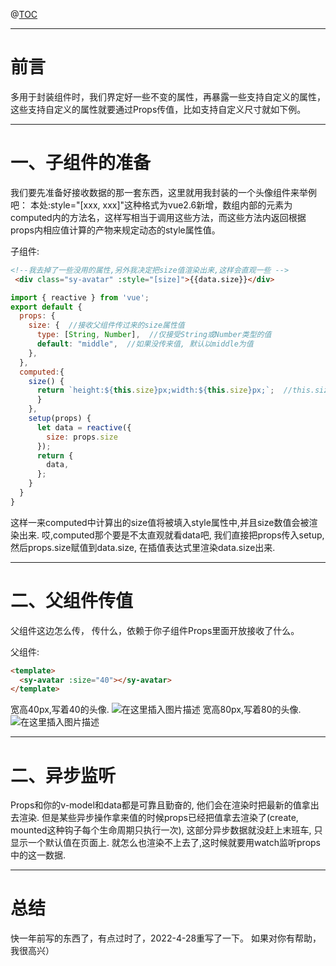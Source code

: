 
@[TOC](文章目录)

---

# 前言
多用于封装组件时，我们界定好一些不变的属性，再暴露一些支持自定义的属性，这些支持自定义的属性就要通过Props传值，比如支持自定义尺寸就如下例。

---

# 一、子组件的准备
我们要先准备好接收数据的那一套东西，这里就用我封装的一个头像组件来举例吧：
本处:style="[xxx, xxx]"这种格式为vue2.6新增，数组内部的元素为computed内的方法名，这样写相当于调用这些方法，而这些方法内返回根据props内相应值计算的产物来规定动态的style属性值。

子组件:
```html
<!--我去掉了一些没用的属性,另外我决定把size值渲染出来,这样会直观一些 -->
 <div class="sy-avatar" :style="[size]">{{data.size}}</div>
```
```javascript
import { reactive } from 'vue';
export default {
  props: {
    size: {  //接收父组件传过来的size属性值
      type: [String, Number],  //仅接受String或Number类型的值
      default: "middle",  //如果没传来值, 默认以middle为值
    },
  },
  computed:{
    size() {
      return `height:${this.size}px;width:${this.size}px;`;  //this.size即props接收的size值
      }
    },
    setup(props) {  
      let data = reactive({
        size: props.size
      });
      return {
        data,
      };
    }
  }
}
```
这样一来computed中计算出的size值将被填入style属性中,并且size数值会被渲染出来.
哎,computed那个要是不太直观就看data吧, 我们直接把props传入setup,然后props.size赋值到data.size, 在插值表达式里渲染data.size出来.

---

# 二、父组件传值
父组件这边怎么传， 传什么，依赖于你子组件Props里面开放接收了什么。

父组件:
```html
<template>
  <sy-avatar :size="40"></sy-avatar>
</template>
```
宽高40px,写着40的头像.
![在这里插入图片描述](https://img-blog.csdnimg.cn/aade73925c054774beb85cf360533b21.png#pic_left)
宽高80px,写着80的头像.
![在这里插入图片描述](https://img-blog.csdnimg.cn/b556f9ab8fbe4ea58a75275f30b24b9a.png#pic_left)

---

# 二、异步监听
Props和你的v-model和data都是可靠且勤奋的, 他们会在渲染时把最新的值拿出去渲染.
但是某些异步操作拿来值的时候props已经把值拿去渲染了(create, mounted这种钩子每个生命周期只执行一次), 这部分异步数据就没赶上末班车, 只显示一个默认值在页面上.
就怎么也渲染不上去了,这时候就要用watch监听props中的这一数据.

---

# 总结
快一年前写的东西了，有点过时了，2022-4-28重写了一下。
如果对你有帮助，我很高兴）